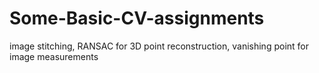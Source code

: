 # Some-Basic-CV-assignments
image stitching, RANSAC for 3D point reconstruction, vanishing point for image measurements

